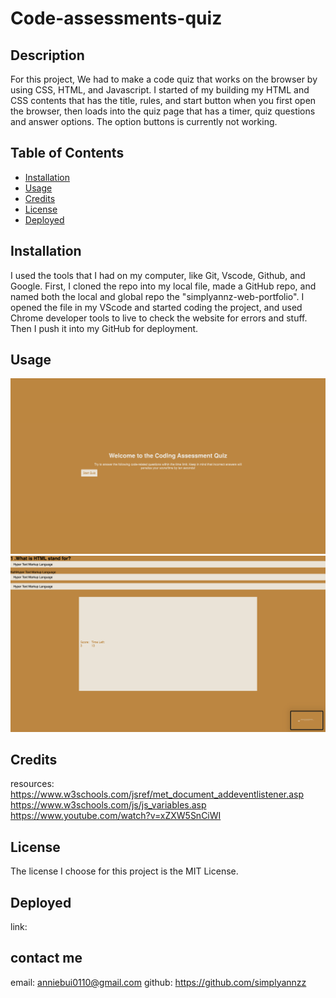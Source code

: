 # Code-assessments-quiz

## Description

For this project, We had to make a code quiz that works on the browser by using CSS, HTML, and Javascript. I started of my building my HTML and CSS contents that has the title, rules, and start button when you first open the browser, then loads into the quiz page that has a timer, quiz questions and answer options. The option buttons is currently not working.

## Table of Contents

- [Installation](#installation)
- [Usage](#usage)
- [Credits](#credits)
- [License](#license)
- [Deployed](#deployed)

## Installation

I used the tools that I had on my computer, like Git, Vscode, Github, and Google. First, I cloned the repo into my local file, made a GitHub repo, and named both the local and global repo the "simplyannz-web-portfolio". I opened the file in my VScode and started coding the project, and used Chrome developer tools to live to check the website for errors and stuff. Then I push it into my GitHub for deployment.

## Usage

![alt text](./assest/1.png)
![alt text](./assest/2.png)

## Credits

resources:
https://www.w3schools.com/jsref/met_document_addeventlistener.asp
https://www.w3schools.com/js/js_variables.asp
https://www.youtube.com/watch?v=xZXW5SnCiWI

## License

The license I choose for this project is the MIT License.

## Deployed

link:

## contact me

email: anniebui0110@gmail.com
github: https://github.com/simplyannzz
